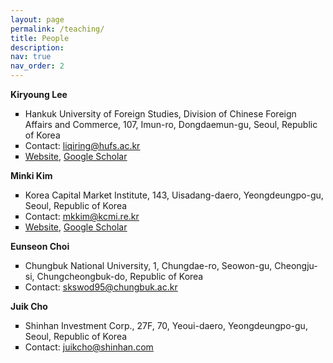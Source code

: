 ```yaml
---
layout: page
permalink: /teaching/
title: People
description: 
nav: true
nav_order: 2
---
```



<p><strong>Kiryoung Lee</strong></p>
<ul style="list-style-type:square">
	<li>Hankuk University of Foreign Studies, Division of Chinese Foreign Affairs and Commerce, 107, Imun-ro, Dongdaemun-gu, Seoul, Republic of Korea</li>
	<li>Contact: <u><a href="mailto:liqiring@hufs.ac.kr" style="box-sizing:border-box; color:inherit; pointer-events:all; text-decoration:underline" target="_blank">liqiring@hufs.ac.kr</a></u> </li>
	<li><u><a href="[https://chufs2.hufs.ac.kr/chufs2/m02_s01.do?enc=Zm5jdDF8QEB8JTJGcHJvZmwlMkZjaHVmczIlMkYxODYlMkYzNjA3JTJGYXJ0Y2xWaWV3LmRvJTNGcGFnZSUzRDElMjZzcmNoQ29sdW1uJTNEJTI2c3JjaFdyZCUzRCUyNg%3D%3D" style="box-sizing:border-box; color:inherit; pointer-events:all; text-decoration:underline" target="_blank">Website</a></u>, <u><a href="https://scholar.google.com/citations?user=lWrPMp4AAAAJ&amp;hl=en&amp;oi=sra" style="box-sizing:border-box; color:inherit; pointer-events:all; text-decoration:underline" target="_blank">Google Scholar</a></u></li>
</ul>

<p style="text-align:start"><strong>Minki Kim</strong></p>

<ul style="list-style-type:square">
	<li>Korea Capital Market Institute, 143, Uisadang-daero, Yeongdeungpo-gu, Seoul, Republic of Korea</li>
	<li>Contact: <u><a href="mailto:mkkim@kcmi.re.kr" style="box-sizing:border-box; color:inherit; pointer-events:all; text-decoration:underline" target="_blank">mkkim@kcmi.re.kr</a></u> </li>
	<li><u><a href="https://www.google.com/url?q=https%3A%2F%2Fwww.kcmi.re.kr%2Fen%2Fexpert%2Fexpert_view%3Fmem_no%3D64960&amp;sa=D&amp;sntz=1&amp;usg=AOvVaw0yBR2mRSlTbX4WfqwZ3dmh" style="box-sizing:border-box; color:inherit; pointer-events:all; text-decoration:underline" target="_blank">Website</a></u>, <u><a href="https://scholar.google.com/citations?user=CjrrJEgAAAAJ&amp;hl=en&amp;oi=sra" style="box-sizing:border-box; color:inherit; pointer-events:all; text-decoration:underline" target="_blank">Google Scholar</a></u></li>
</ul>

<p style="text-align:start"><strong>Eunseon Choi</strong></p>

<ul style="list-style-type:square">
	<li>Chungbuk National University, 1, Chungdae-ro, Seowon-gu, Cheongju-si, Chungcheongbuk-do, Republic of Korea</li>
	<li>Contact: <u><a href="mailto:skswod95@chungbuk.ac.kr" style="box-sizing:border-box; color:inherit; pointer-events:all; text-decoration:underline" target="_blank">skswod95@chungbuk.ac.kr</a></u> </li>
</ul>

<p style="text-align:start"><strong>Juik Cho</strong></p>

<ul style="list-style-type:square">
	<li>Shinhan Investment Corp., 27F, 70, Yeoui-daero, Yeongdeungpo-gu, Seoul, Republic of Korea</li>
	<li>Contact: <u><a href="mailto:juikcho@shinhan.com" style="box-sizing:border-box; color:inherit; pointer-events:all; text-decoration:underline" target="_blank">juikcho@shinhan.com</a></u>  </li>
</ul>


